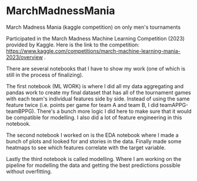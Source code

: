# MarchMadnessMania
March Madness Mania (kaggle competition) on only men's tournaments

Participated in the March Madness Machine Learning Competition (2023) provided by Kaggle. Here is the link to the competition: https://www.kaggle.com/competitions/march-machine-learning-mania-2023/overview .

There are several notebooks that I have to show my work (one of which is still in the process of finalizing). 

The first notebook (ML WORK) is where I did all my data aggregating and pandas work to create my final dataset that has all of the tournament games with each team's individual features side by side. Instead of using the same feature twice (i.e. points per game for team A and team B, I did teamAPPG-teamBPPG). There's a bunch more logic I did here to make sure that it would be compatible for modelling. I also did a lot of feature engineering in this notebook. 

The second notebook I worked on is the EDA notebook where I made a bunch of plots and looked for and stories in the data. Finally made some heatmaps to see which features correlate with the target variable. 

Lastly the third notebook is called modelling. Where I am working on the pipeline for modelling the data and getting the best predictions possible without overfitting. 
